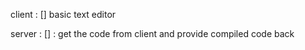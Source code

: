 client :
    [] basic text editor

server :
    [] : get the code from client and provide compiled code back